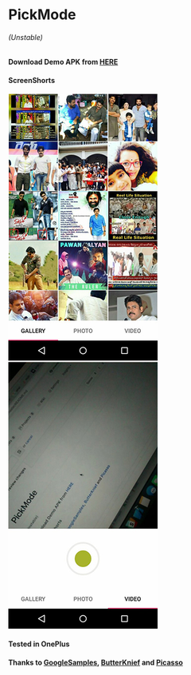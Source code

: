 # PickMode 
###### (Unstable)


#### Download Demo APK from [HERE](https://github.com/myinnos/PickMode/blob/master/app-release.apk "APK")

#### ScreenShorts
 ![PickMode - Example1](https://github.com/myinnos/PickMode/blob/master/screenshorts/screenshort_1.jpg)
 `` ``
 ![PickMode - Example2](https://github.com/myinnos/PickMode/blob/master/screenshorts/screenshort_2.jpg)

#### Tested in OnePlus

#### Thanks to [GoogleSamples](https://github.com/googlesamples "GoogleSamples"), [ButterKnief](http://jakewharton.github.io/butterknife/ "ButterKnief") and [Picasso](http://square.github.io/picasso/ "Picasso")


